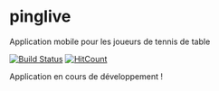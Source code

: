 # pinglive
Application mobile pour les joueurs de tennis de table

[![Build Status](https://travis-ci.org/ant0ny37/pinglive.svg?branch=master)](https://travis-ci.org/ant0ny37/pinglive) [![HitCount](http://hits.dwyl.io/ant0ny37/pinglive.svg)](http://hits.dwyl.io/ant0ny37/pinglive)

Application en cours de développement !